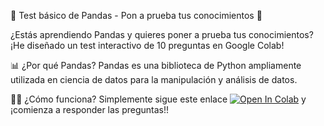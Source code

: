 🐼 Test básico de Pandas - Pon a prueba tus conocimientos 🚀

¿Estás aprendiendo Pandas y quieres poner a prueba tus conocimientos? ¡He diseñado un test interactivo de 10 preguntas en Google Colab! 

📊 ¿Por qué Pandas?
Pandas es una biblioteca de Python ampliamente utilizada en ciencia de datos para la manipulación y análisis de datos.

👩‍💻 ¿Cómo funciona?
Simplemente sigue este enlace [![Open In Colab](https://colab.research.google.com/assets/colab-badge.svg)](https://colab.research.google.com/github/bcamandone/Python_Analisis_datos/Basic_Pandas_Test/blob/main/Basic_Pandas_Test.ipynb)
y ¡comienza a responder las preguntas!!
